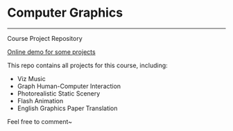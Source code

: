 # Computer Graphics

---

Course Project Repository

[Online demo for some projects](https://sorosliu1029.github.io/Computer_Graphics/)

This repo contains all projects for this course, including:

- Viz Music
- Graph Human-Computer Interaction
- Photorealistic Static Scenery
- Flash Animation
- English Graphics Paper Translation

Feel free to comment~